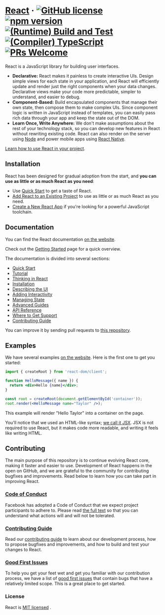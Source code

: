 # [React](https://react.dev/) &middot; [![GitHub license](https://img.shields.io/badge/license-MIT-blue.svg)](https://github.com/facebook/react/blob/main/LICENSE) [![npm version](https://img.shields.io/npm/v/react.svg?style=flat)](https://www.npmjs.com/package/react) [![(Runtime) Build and Test](https://github.com/facebook/react/actions/workflows/runtime_build_and_test.yml/badge.svg)](https://github.com/facebook/react/actions/workflows/runtime_build_and_test.yml) [![(Compiler) TypeScript](https://github.com/facebook/react/actions/workflows/compiler_typescript.yml/badge.svg?branch=main)](https://github.com/facebook/react/actions/workflows/compiler_typescript.yml) [![PRs Welcome](https://img.shields.io/badge/PRs-welcome-brightgreen.svg)](https://legacy.reactjs.org/docs/how-to-contribute.html#your-first-pull-request)

React is a JavaScript library for building user interfaces.

* **Declarative:** React makes it painless to create interactive UIs. Design simple views for each state in your application, and React will efficiently update and render just the right components when your data changes. Declarative views make your code more predictable, simpler to understand, and easier to debug.
* **Component-Based:** Build encapsulated components that manage their own state, then compose them to make complex UIs. Since component logic is written in JavaScript instead of templates, you can easily pass rich data through your app and keep the state out of the DOM.
* **Learn Once, Write Anywhere:** We don't make assumptions about the rest of your technology stack, so you can develop new features in React without rewriting existing code. React can also render on the server using [Node](https://nodejs.org/en) and power mobile apps using [React Native](https://reactnative.dev/).

[Learn how to use React in your project](https://react.dev/learn).

## Installation

React has been designed for gradual adoption from the start, and **you can use as little or as much React as you need**:

* Use [Quick Start](https://react.dev/learn) to get a taste of React.
* [Add React to an Existing Project](https://react.dev/learn/add-react-to-an-existing-project) to use as little or as much React as you need.
* [Create a New React App](https://react.dev/learn/start-a-new-react-project) if you're looking for a powerful JavaScript toolchain.

## Documentation

You can find the React documentation [on the website](https://react.dev/).

Check out the [Getting Started](https://react.dev/learn) page for a quick overview.

The documentation is divided into several sections:

* [Quick Start](https://react.dev/learn)
* [Tutorial](https://react.dev/learn/tutorial-tic-tac-toe)
* [Thinking in React](https://react.dev/learn/thinking-in-react)
* [Installation](https://react.dev/learn/installation)
* [Describing the UI](https://react.dev/learn/describing-the-ui)
* [Adding Interactivity](https://react.dev/learn/adding-interactivity)
* [Managing State](https://react.dev/learn/managing-state)
* [Advanced Guides](https://react.dev/learn/escape-hatches)
* [API Reference](https://react.dev/reference/react)
* [Where to Get Support](https://react.dev/community)
* [Contributing Guide](https://legacy.reactjs.org/docs/how-to-contribute.html)

You can improve it by sending pull requests to [this repository](https://github.com/reactjs/react.dev).

## Examples

We have several examples [on the website](https://react.dev/). Here is the first one to get you started:

```jsx
import { createRoot } from 'react-dom/client';

function HelloMessage({ name }) {
  return <div>Hello {name}</div>;
}

const root = createRoot(document.getElementById('container'));
root.render(<HelloMessage name="Taylor" />);
```

This example will render "Hello Taylor" into a container on the page.

You'll notice that we used an HTML-like syntax; [we call it JSX](https://react.dev/learn#writing-markup-with-jsx). JSX is not required to use React, but it makes code more readable, and writing it feels like writing HTML.

## Contributing

The main purpose of this repository is to continue evolving React core, making it faster and easier to use. Development of React happens in the open on GitHub, and we are grateful to the community for contributing bugfixes and improvements. Read below to learn how you can take part in improving React.

### [Code of Conduct](https://code.fb.com/codeofconduct)

Facebook has adopted a Code of Conduct that we expect project participants to adhere to. Please read [the full text](https://code.fb.com/codeofconduct) so that you can understand what actions will and will not be tolerated.

### [Contributing Guide](https://legacy.reactjs.org/docs/how-to-contribute.html)

Read our [contributing guide](https://legacy.reactjs.org/docs/how-to-contribute.html) to learn about our development process, how to propose bugfixes and improvements, and how to build and test your changes to React.

### [Good First Issues](https://github.com/facebook/react/labels/good%20first%20issue)

To help you get your feet wet and get you familiar with our contribution process, we have a list of [good first issues](https://github.com/facebook/react/labels/good%20first%20issue) that contain bugs that have a relatively limited scope. This is a great place to get started.

### License

React is [MIT licensed](./LICENSE) .

